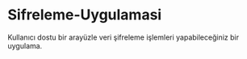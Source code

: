 # Sifreleme-Uygulamasi
Kullanıcı dostu bir arayüzle veri şifreleme işlemleri yapabileceğiniz bir uygulama.
